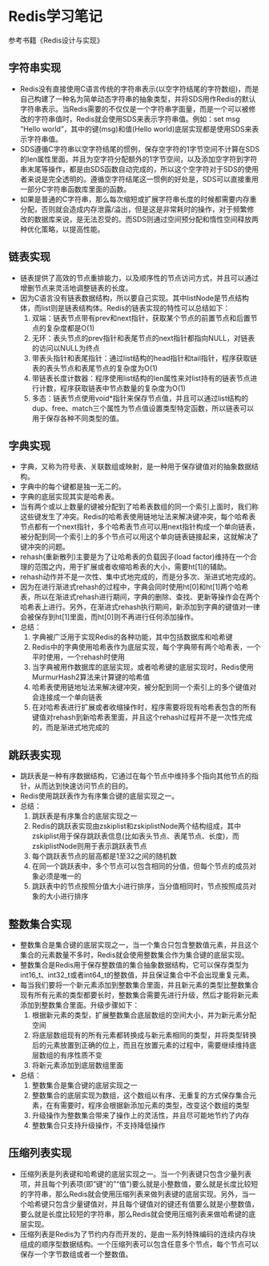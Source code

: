 # Redis学习笔记
参考书籍《Redis设计与实现》
## 字符串实现
- Redis没有直接使用C语言传统的字符串表示(以空字符结尾的字符数组)，而是自己构建了一种名为简单动态字符串的抽象类型，并将SDS用作Redis的默认字符串表示。当Redis需要的不仅仅是一个字符串字面量，而是一个可以被修改的字符串值时，Redis就会使用SDS来表示字符串值。例如：set msg “Hello world”，其中的键(msg)和值(Hello world)底层实现都是使用SDS来表示字符串值。
- SDS遵循C字符串以空字符结尾的惯例，保存空字符的1字节空间不计算在SDS的len属性里面，并且为空字符分配额外的1字节空间，以及添加空字符到字符串末尾等操作，都是由SDS函数自动完成的，所以这个空字符对于SDS的使用者来说是完全透明的。遵循空字符结尾这一惯例的好处是，SDS可以直接重用一部分C字符串函数库里面的函数。
- 如果是普通的C字符串，那么每次缩短或扩展字符串长度的时候都需要内存重分配，否则就会造成内存泄露/溢出，但是这是非常耗时的操作，对于频繁修改的数据库来说，是无法忍受的。而SDS则通过空间预分配和惰性空间释放两种优化策略，以提高性能。

## 链表实现
- 链表提供了高效的节点重排能力，以及顺序性的节点访问方式，并且可以通过增删节点来灵活地调整链表的长度。
- 因为C语言没有链表数据结构，所以要自己实现。其中listNode是节点结构体，而list则是链表结构体。Redis的链表实现的特性可以总结如下：
  1. 双端：链表节点带有prev和next指针，获取某个节点的前置节点和后置节点的复杂度都是O(1)
  2. 无环：表头节点的prev指针和表尾节点的next指针都指向NULL，对链表的访问以NULL为终点
  3. 带表头指针和表尾指针：通过list结构的head指针和tail指针，程序获取链表的表头节点和表尾节点的复杂度为O(1)
  4. 带链表长度计数器：程序使用list结构的len属性来对list持有的链表节点进行计数，程序获取链表中节点数量的复杂度为O(1)
  5. 多态：链表节点使用void*指针来保存节点值，并且可以通过list结构的dup、free、match三个属性为节点值设置类型特定函数，所以链表可以用于保存各种不同类型的值。

## 字典实现
- 字典，又称为符号表、关联数组或映射，是一种用于保存键值对的抽象数据结构。
- 字典中的每个键都是独一无二的。
- 字典的底层实现其实是哈希表。
- 当有两个或以上数量的键被分配到了哈希表数组的同一个索引上面时，我们称这些键发生了冲突。Redis的哈希表使用链地址法来解决键冲突，每个哈希表节点都有一个next指针，多个哈希表节点可以用next指针构成一个单向链表，被分配到同一个索引上的多个节点可以用这个单向链表链接起来，这就解决了键冲突的问题。
- rehash(重新散列)主要是为了让哈希表的负载因子(load factor)维持在一个合理的范围之内，用于扩展或者收缩哈希表的大小，需要ht[1]的辅助。
- rehash动作并不是一次性、集中式地完成的，而是分多次、渐进式地完成的。
- 因为在进行渐进式rehash的过程中，字典会同时使用ht[0]和ht[1]两个哈希表，所以在渐进式rehash进行期间，字典的删除、查找、更新等操作会在两个哈希表上进行。另外，在渐进式rehash执行期间，新添加到字典的键值对一律会被保存到ht[1]里面，而ht[0]则不再进行任何添加操作。
- 总结：
  1. 字典被广泛用于实现Redis的各种功能，其中包括数据库和哈希键
  2. Redis中的字典使用哈希表作为底层实现，每个字典带有两个哈希表，一个平时使用，一个rehash时使用
  3. 当字典被用作数据库的底层实现，或者哈希键的底层实现时，Redis使用MurmurHash2算法来计算键的哈希值
  4. 哈希表使用链地址法来解决键冲突，被分配到同一个索引上的多个键值对会连接成一个单向链表
  5. 在对哈希表进行扩展或者收缩操作时，程序需要将现有哈希表包含的所有键值对rehash到新哈希表里面，并且这个rehash过程并不是一次性完成的，而是渐进式地完成的

## 跳跃表实现
- 跳跃表是一种有序数据结构，它通过在每个节点中维持多个指向其他节点的指针，从而达到快速访问节点的目的。
- Redis使用跳跃表作为有序集合键的底层实现之一。
- 总结：
  1. 跳跃表是有序集合的底层实现之一
  2. Redis的跳跃表实现由zskiplist和zskiplistNode两个结构组成，其中zskiplist用于保存跳跃表信息(比如表头节点、表尾节点、长度)，而zskiplistNode则用于表示跳跃表节点
  3. 每个跳跃表节点的层高都是1至32之间的随机数
  4. 在同一个跳跃表中，多个节点可以包含相同的分值，但每个节点的成员对象必须是唯一的
  5. 跳跃表中的节点按照分值大小进行排序，当分值相同时，节点按照成员对象的大小进行排序

## 整数集合实现
- 整数集合是集合键的底层实现之一，当一个集合只包含整数值元素，并且这个集合的元素数量不多时，Redis就会使用整数集合作为集合键的底层实现。
- 整数集合是Redis用于保存整数值的集合抽象数据结构，它可以保存类型为int16_t、int32_t或者int64_t的整数值，并且保证集合中不会出现重复元素。
- 每当我们要将一个新元素添加到整数集合里面，并且新元素的类型比整数集合现有所有元素的类型都要长时，整数集合需要先进行升级，然后才能将新元素添加到整数集合里面。升级步骤如下：
  1. 根据新元素的类型，扩展整数集合底层数组的空间大小，并为新元素分配空间
  2. 将底层数组现有的所有元素都转换成与新元素相同的类型，并将类型转换后的元素放置到正确的位上，而且在放置元素的过程中，需要继续维持底层数组的有序性质不变
  3. 将新元素添加到底层数组里面
- 总结：
  1. 整数集合是集合键的底层实现之一
  2. 整数集合的底层实现为数组，这个数组以有序、无重复的方式保存集合元素，在有需要时，程序会根据新添加元素的类型，改变这个数组的类型
  3. 升级操作为整数集合带来了操作上的灵活性，并且尽可能地节约了内存
  4. 整数集合只支持升级操作，不支持降低操作

## 压缩列表实现
- 压缩列表是列表键和哈希键的底层实现之一。当一个列表键只包含少量列表项，并且每个列表项(即”键“的”“值”)要么就是小整数值，要么就是长度比较短的字符串，那么Redis就会使用压缩列表来做列表键的底层实现。另外，当一个哈希键只包含少量键值对，并且每个键值对的键还有值要么就是小整数值，要么就是长度比较短的字符串，那么Redis就会使用压缩列表来做哈希键的底层实现。
- 压缩列表是Redis为了节约内存而开发的，是由一系列特殊编码的连续内存块组成的顺序型数据结构。一个压缩列表可以包含任意多个节点，每个节点可以保存一个字节数组或者一个整数值。
